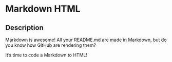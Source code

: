 # Markdown HTML

## Description
Markdown is awesome! All your README.md are made in Markdown, but do you know how GitHub are rendering them?

It’s time to code a Markdown to HTML!
